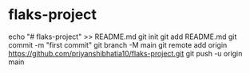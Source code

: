# flaks-project
echo "# flaks-project" >> README.md
git init
git add README.md
git commit -m "first commit"
git branch -M main
git remote add origin https://github.com/priyanshibhatia10/flaks-project.git
git push -u origin main
